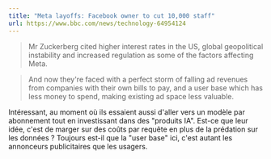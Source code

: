 ```yaml
---
title: "Meta layoffs: Facebook owner to cut 10,000 staff"
url: https://www.bbc.com/news/technology-64954124
---
```


> Mr Zuckerberg cited higher interest rates in the US, global geopolitical instability and increased regulation as some of the factors affecting Meta.  

> And now they're faced with a perfect storm of falling ad revenues from companies with their own bills to pay, and a user base which has less money to spend, making existing ad space less valuable.  

Intéressant, au moment où ils essaient aussi d'aller vers un modèle par abonnement tout en investissant dans des "produits IA". Est-ce que leur idée, c'est de marger sur des coûts par requête en plus de la prédation sur les données ? Toujours est-il que la "user base" ici, c'est autant les annonceurs publicitaires que les usagers.
